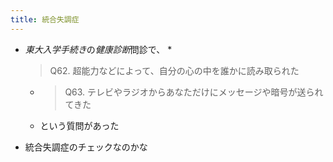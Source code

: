 ```yaml
---
title: 統合失調症
---
```


* *東大入学手続き*の*健康診断*問診で、
  * 
     > 
     > Q62. 超能力などによって、自分の心の中を誰かに読み取られた
  
  * 
     > 
     > Q63. テレビやラジオからあなただけにメッセージや暗号が送られてきた
  
  * という質問があった
* 統合失調症のチェックなのかな
